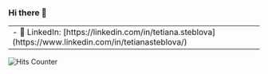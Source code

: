 ### Hi there 👋
<!--
**ximzavivka/ximzavivka** is a ✨ _special_ ✨ repository because its `README.md` (this file) appears on your GitHub profile.

Here are some ideas to get you started:

- 🔭 I’m currently working on ...
- 🌱 I’m currently learning ...
- 👯 I’m looking to collaborate on ...
- 🤔 I’m looking for help with ...
- 💬 Ask me about ...
- 📫 How to reach me: ...
- 😄 Pronouns: ...
- ⚡ Fun fact: ...
-->

<table>
<tbody>
  <tr>
    <td>      
- 👥 LinkedIn: [https://linkedin.com/in/tetiana.steblova](https://www.linkedin.com/in/tetianasteblova/)
    </td>
<!--     <td><img align="left" src="https://github-readme-stats.vercel.app/api?username=ximzavivka&show_icons=true&hide_border=true&hide_title=true&include_all_commits=true&count_private=true&hide_rank=true" />
    </td> -->
  </tr>
</tbody>
</table>

![Hits Counter](https://hits.seeyoufarm.com/api/count/incr/badge.svg?url=https%3A%2F%2Fgithub.com%2Fximzavivka)


<!-- 🚀 Seeking New Opportunities as a Senior Software Engineer / Engineering Manager in Germany 🇩🇪



Hello Everyone,

 I am excited to announce that I am actively exploring new career opportunities as a Java/Kotlin/Fullstack with Vuejs/Nuxtjs Senior Software Engineer or Engineering Manager





🌍 Location: Germany 

🏠 Work Preference: Remote (Hybrid also considered - Berlin)



About Me:

👨‍💻 With over 14 years of experience in software development, I've had the privilege of working on a wide range of projects from startup to large enterprises in different counties around the world.

🏆 I'm proud to share that I have a track record of winning several prestigious hackathons as a team leader and a key  developer, showcasing my problem-solving and coding skills.

🧑‍⚖️ Additionally, I've been honored to participate as a judge in various coding competitions, which has allowed me to stay at the forefront of emerging technologies and trends.



Why Me:

🚀 I am passionate about building innovative software solutions and leading high-performing teams.

🌐 My extensive experience has equipped me with the skills to tackle complex technical challenges, drive product excellence, and mentor the next generation of engineers.

💡 I thrive in dynamic environments and believe in continuous learning, making me an ideal fit for organizations that embrace innovation.



If you come across any interesting job listings, please forward them to me! 

#OpenToWork -->
